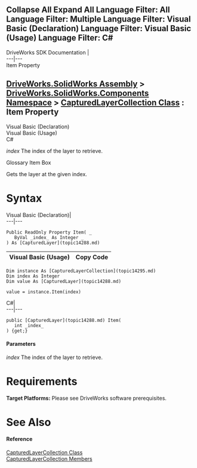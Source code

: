 Collapse All Expand All Language Filter: All  Language Filter: Multiple  Language Filter: Visual Basic (Declaration) Language Filter: Visual Basic (Usage) Language Filter: C#  
---  
DriveWorks SDK Documentation  |   
---|---  
Item Property   
  
[DriveWorks.SolidWorks Assembly](topic13342.md) > [DriveWorks.SolidWorks.Components Namespace](topic13925.md) > [CapturedLayerCollection Class](topic14295.md) : Item Property  
---  
  
Visual Basic (Declaration)    
Visual Basic (Usage)    
C# 

_index_
    The index of the layer to retrieve.

Glossary Item Box

Gets the layer at the given index. 

# Syntax

Visual Basic (Declaration)|   
---|---  
      
    
    Public ReadOnly Property Item( _
       ByVal _index_ As Integer _
    ) As [CapturedLayer](topic14288.md)  
  
Visual Basic (Usage)| Copy Code  
---|---  
      
    
    Dim instance As [CapturedLayerCollection](topic14295.md)
    Dim index As Integer
    Dim value As [CapturedLayer](topic14288.md)
     
    value = instance.Item(index)  
  
C#|   
---|---  
      
    
    public [CapturedLayer](topic14288.md) Item( 
       int _index_
    ) {get;}  
  
#### Parameters

 _index_
    The index of the layer to retrieve.

# Requirements

**Target Platforms:** Please see DriveWorks software prerequisites.

# See Also

#### Reference

[CapturedLayerCollection Class](topic14295.md)   
[CapturedLayerCollection Members](topic14296.md)



